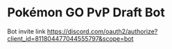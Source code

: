 # Pokémon GO PvP Draft Bot

Bot invite link https://discord.com/oauth2/authorize?client_id=811804477044555797&scope=bot